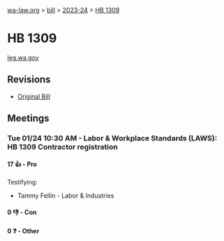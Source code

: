 [wa-law.org](/) > [bill](/bill/) > [2023-24](/bill/2023-24/) > [HB 1309](/bill/2023-24/hb/1309/)

# HB 1309
[leg.wa.gov](https://app.leg.wa.gov/billsummary?BillNumber=1309&Year=2023&Initiative=false)

## Revisions
* [Original Bill](1/)

## Meetings
### Tue 01/24 10:30 AM - Labor & Workplace Standards (LAWS): HB 1309 Contractor registration
#### 17 👍 - Pro
Testifying:
* Tammy Fellin - Labor & Industries

#### 0 👎 - Con

#### 0 ❓ - Other
